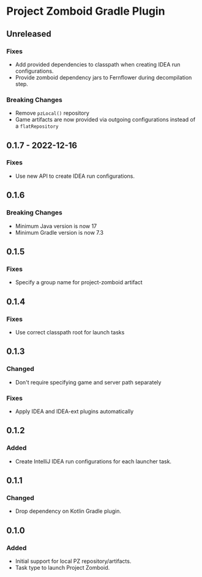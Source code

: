 # Project Zomboid Gradle Plugin

## Unreleased
### Fixes
- Add provided dependencies to classpath when creating IDEA run configurations.
- Provide zomboid dependency jars to Fernflower during decompilation step.

### Breaking Changes
- Remove `pzLocal()` repository
- Game artifacts are now provided via outgoing configurations instead of a `flatRepository`

## 0.1.7 - 2022-12-16

### Fixes
- Use new API to create IDEA run configurations.

## 0.1.6

### Breaking Changes
- Minimum Java version is now 17
- Minimum Gradle version is now 7.3

## 0.1.5

### Fixes
- Specify a group name for project-zomboid artifact

## 0.1.4

### Fixes
- Use correct classpath root for launch tasks

## 0.1.3

### Changed
- Don't require specifying game and server path separately

### Fixes
- Apply IDEA and IDEA-ext plugins automatically

## 0.1.2

### Added
- Create IntelliJ IDEA run configurations for each launcher task.

## 0.1.1

### Changed
- Drop dependency on Kotlin Gradle plugin.

## 0.1.0

### Added
- Initial support for local PZ repository/artifacts.
- Task type to launch Project Zomboid.
